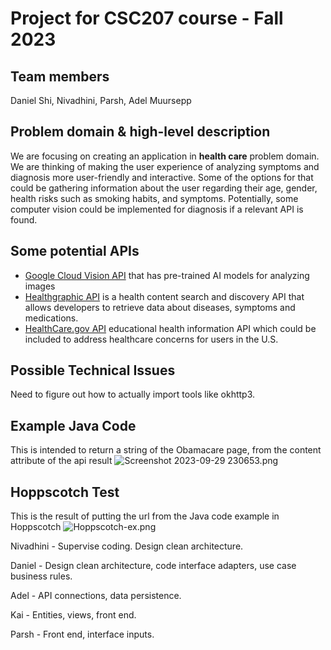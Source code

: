 # Project for CSC207 course - Fall 2023

## Team members 
Daniel Shi, Nivadhini, Parsh, Adel Muursepp

## Problem domain & high-level description
We are focusing on creating an application in **health care** problem domain.
We are thinking of making the user experience of analyzing symptoms
and diagnosis more user-friendly and interactive. 
Some of the options for that could be gathering information
about the user regarding their age, gender, 
health risks such as smoking habits, and symptoms. 
Potentially, some computer vision could be implemented for diagnosis
if a relevant API is found.

## Some potential APIs
- [Google Cloud Vision API](https://cloud.google.com/vision) that has pre-trained AI models for analyzing images
- [Healthgraphic API](https://www.healthgraphic.com/) is a health content search and discovery API 
that allows developers to retrieve data about diseases, symptoms and medications.
- [HealthCare.gov API](https://www.healthcare.gov/developers/?ref=apilist.fun) educational health information API
which could be included to address healthcare concerns for users in the U.S.

## Possible Technical Issues
Need to figure out how to actually import tools like okhttp3.

## Example Java Code
This is intended to return a string of the Obamacare page, from the content attribute of the api result
![Screenshot 2023-09-29 230653.png](..%2F..%2F..%2FDownloads%2FScreenshot%202023-09-29%20230653.png)

## Hoppscotch Test
This is the result of putting the url from the Java code example in Hoppscotch
![Hoppscotch-ex.png](..%2F..%2F..%2FDownloads%2FScreenshot%202023-09-29%20231157.png)


Nivadhini - Supervise coding. Design clean architecture.

Daniel - Design clean architecture, code interface adapters,
use case business rules.

Adel - API connections, data persistence.

Kai - Entities, views, front end.

Parsh - Front end, interface inputs.